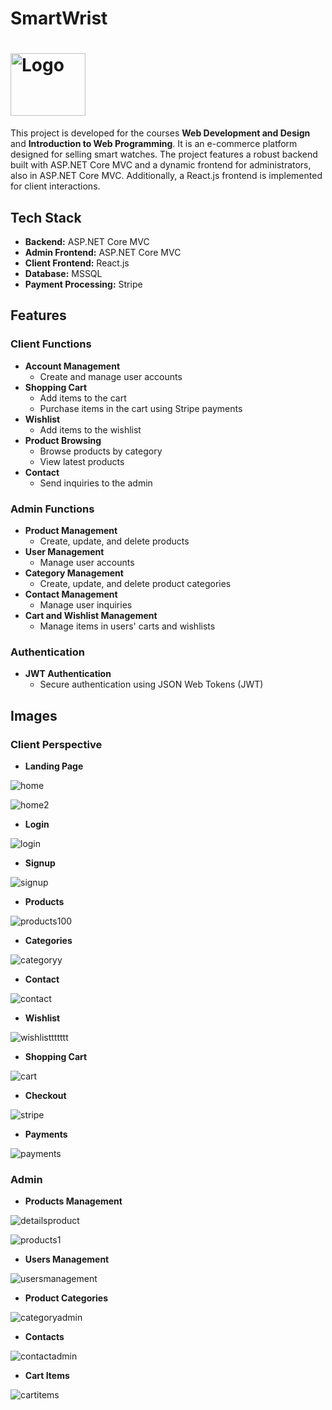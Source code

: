 # SmartWrist 

# <img src="https://github.com/user-attachments/assets/f16be41b-29e7-438e-9290-1a59e011f134" alt="Logo" width="120" height="100">  

This project is developed for the courses **Web Development and Design** and **Introduction to Web Programming**. It is an e-commerce platform designed for selling smart watches. The project features a robust backend built with ASP.NET Core MVC and a dynamic frontend for administrators, also in ASP.NET Core MVC. Additionally, a React.js frontend is implemented for client interactions.

## Tech Stack

- **Backend:** ASP.NET Core MVC
- **Admin Frontend:** ASP.NET Core MVC
- **Client Frontend:** React.js
- **Database:** MSSQL
- **Payment Processing:** Stripe

## Features

### Client Functions

- **Account Management**
  - Create and manage user accounts
- **Shopping Cart**
  - Add items to the cart
  - Purchase items in the cart using Stripe payments
- **Wishlist**
  - Add items to the wishlist
- **Product Browsing**
  - Browse products by category
  - View latest products
- **Contact**
  - Send inquiries to the admin

### Admin Functions

- **Product Management**
  - Create, update, and delete products
- **User Management**
  - Manage user accounts
- **Category Management**
  - Create, update, and delete product categories
- **Contact Management**
  - Manage user inquiries
- **Cart and Wishlist Management**
  - Manage items in users' carts and wishlists


### Authentication

- **JWT Authentication**
  - Secure authentication using JSON Web Tokens (JWT)

## Images
### Client Perspective
- **Landing Page**

![home](https://github.com/user-attachments/assets/a02e52de-bae5-4a3e-bcda-466178a2e902)

![home2](https://github.com/user-attachments/assets/d59be461-7205-4976-abf9-db075c85e215)
- **Login**

![login](https://github.com/user-attachments/assets/30508c53-9b0c-45fb-b676-43a924ec5194)
- **Signup**
  
![signup](https://github.com/user-attachments/assets/99d16709-95ea-45b2-98e2-1bcc9a9c83c7)
- **Products**

![products100](https://github.com/user-attachments/assets/0a0a2999-b526-44c5-8abe-84425b25f3e5)
- **Categories**

![categoryy](https://github.com/user-attachments/assets/35479de7-5d4c-4402-8a17-2969a259ec4c)
- **Contact**

![contact](https://github.com/user-attachments/assets/8bc05829-8df7-4752-880a-5f74ae82da89)
- **Wishlist**

![wishlisttttttt](https://github.com/user-attachments/assets/7cefdd60-a679-48f5-8086-feaaf4e725d0)
- **Shopping Cart**
  
![cart](https://github.com/user-attachments/assets/68ab3af2-58ed-4e72-90b2-45c46a977b92)
- **Checkout**

![stripe](https://github.com/user-attachments/assets/8a908ea3-fc80-472d-a7a7-b2deeca0f6de)
- **Payments**

![payments](https://github.com/user-attachments/assets/354ec724-84bc-4da5-9bd4-84144b72ed0a)

### Admin 
- **Products Management**

![detailsproduct](https://github.com/user-attachments/assets/0c4b46d8-e3c7-4739-8913-a6b8f7709bcb)

![products1](https://github.com/user-attachments/assets/c33be5f3-6022-456d-94f1-b5c1fff05a02)
- **Users Management**

![usersmanagement](https://github.com/user-attachments/assets/02790ecf-82b3-4683-a4a1-65e0b9d8b9ae)
- **Product Categories**

![categoryadmin](https://github.com/user-attachments/assets/2f04c27f-b9bc-4cdc-a8ca-a432d0bbcaf0)
- **Contacts**

![contactadmin](https://github.com/user-attachments/assets/c3d6d3fa-4e8f-4d27-9453-92dfd635f58c)
- **Cart Items**

![cartitems](https://github.com/user-attachments/assets/189c977b-5bbc-4bf8-8881-1fafb1be4e44)

